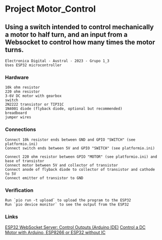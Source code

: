 #   Project Motor_Control

##  Using a switch intended to control mechanically a motor to half turn, and an input from a Websocket to control how many times the motor turns.

    Electronica Digital - Austral - 2023 - Grupo 1_3
    Uses ESP32 microcontroller

###  Hardware

    10k ohm resistor
    220 ohm resistor
    3-6V DC motor with gearbox
    switch
    2N2222 transistor or TIP31C
    1N4001 diode (flyback diode, optional but recommended)
    breadboard
    jumper wires

###  Connections

    Connect 10k resistor ends between GND and GPIO "SWITCH" (see platformio.ini)
    Connect switch ends between 5V and GPIO "SWITCH" (see platformio.ini)

    Connect 220 ohm resistor between GPIO "MOTOR" (see platformio.ini) and base of transistor
    Connect motor between 5V and collector of transistor
    Connect anode of flyback diode to collector of transistor and cathode to 5V
    Connect emitter of transistor to GND

###  Verification

    Run `pio run -t upload` to upload the program to the ESP32
    Run `pio device monitor` to see the output from the ESP32

###  Links

[ESP32 WebSocket Server: Control Outputs (Arduino IDE)](https://randomnerdtutorials.com/esp32-websocket-server-arduino/)
[Control a DC Motor with Arduino, ESP8266 or ESP32 without IC](https://diyi0t.com/control-dc-motor-without-ic-motor-driver/)